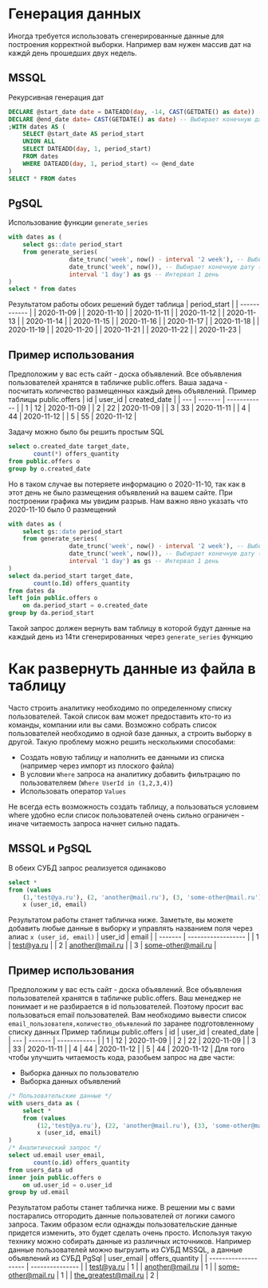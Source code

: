 # Генерация данных
Иногда требуется использовать сгенерированные данные для построения корректной выборки.
Например вам нужен массив дат на каждй день прошедших двух недель.

## MSSQL
Рекурсивная генерация дат
```sql
DECLARE @start_date date = DATEADD(day, -14, CAST(GETDATE() as date)) -- Выбирает стартовую дату (текущая минус 14 дней)
DECLARE @end_date date= CAST(GETDATE() as date) -- Выбирает конечную дату (текущая)
;WITH dates AS (
    SELECT @start_date AS period_start
    UNION ALL
    SELECT DATEADD(day, 1, period_start)
    FROM dates
    WHERE DATEADD(day, 1, period_start) <= @end_date
)
SELECT * FROM dates
```

## PgSQL
Использование функции `generate_series`
```sql
with dates as (
    select gs::date period_start
    from generate_series(
                 date_trunc('week', now() - interval '2 week'), -- Выбирает стартовую дату (текущая минус 2 недели)
                 date_trunc('week', now()), -- Выбирает конечную дату (текущая)
                 interval '1 day') as gs -- Интервал 1 день
)
select * from dates
```

Результатом работы обоих решений будет таблица
| period_start |
| ------------ |
| 2020-11-09   |
| 2020-11-10   |
| 2020-11-11   |
| 2020-11-12   |
| 2020-11-13   |
| 2020-11-14   |
| 2020-11-15   |
| 2020-11-16   |
| 2020-11-17   |
| 2020-11-18   |
| 2020-11-19   |
| 2020-11-20   |
| 2020-11-21   |
| 2020-11-22   |
| 2020-11-23   |

## Пример использования
Предположим у вас есть сайт - доска объявлений. Все объявления пользователей хранятся в табличке public.offers. Ваша задача - посчитать количество размещенных каждый день объявлений.
Пример таблицы public.offers
| id  | user_id | created_date |
| --- | ------- | ------------ |
| 1   | 12      | 2020-11-09   |
| 2   | 22      | 2020-11-09   |
| 3   | 33      | 2020-11-11   |
| 4   | 44      | 2020-11-12   |
| 5   | 55      | 2020-11-12   |

Задачу можно было бы решить простым SQL
```sql
select o.created_date target_date,
       count(*) offers_quantity
from public.offers o
group by o.created_date
```
Но в таком случае вы потеряете информацию о 2020-11-10, так как в этот день не было размещения объявлений на вашем сайте. При построении графика мы увидим разрыв. Нам важно явно указать что 2020-11-10 было 0 размещений
```sql
with dates as (
    select gs::date period_start
    from generate_series(
                 date_trunc('week', now() - interval '2 week'), -- Выбирает стартовую дату (текущая минус 2 недели)
                 date_trunc('week', now()), -- Выбирает конечную дату (текущая)
                 interval '1 day') as gs -- Интервал 1 день
)
select da.period_start target_date,
       count(o.Id) offers_quantity
from dates da
left join public.offers o 
    on da.period_start = o.created_date
group by da.period_start
```
Такой запрос должен вернуть вам таблицу в которой будут данные на каждый день из 14ти сгенерированных через `generate_series` функцию


# Как развернуть данные из файла в таблицу
Часто строить аналитику необходимо по определенному списку пользователей. Такой список вам может предоставить кто-то из команды, компании или вы сами. Возможно собрать список пользователей необходимо в одной базе данных, а строить выборку в другой.
Такую проблему можно решить несколькими способами:
- Создать новую таблицу и наполнить ее данными из списка (например через импорт из плоского файла)
- В условии `Where` запроса на аналитику добавить фильтрацию по пользователяем (`Where UserId in (1,2,3,4)`)
- Использовать оператор `Values`

Не всегда есть возможность создать таблицу, а пользоваться условием where удобно если список пользователей очень сильно ограничен - иначе читаемость запроса начнет сильно падать.

## MSSQL и PgSQL
В обеих СУБД запрос реализуется одинаково
```sql
select *
from (values
    (1,'test@ya.ru'), (2, 'another@mail.ru'), (3, 'some-other@mail.ru'))
    x (user_id, email)
```
Результатом работы станет табличка ниже. Заметьте, вы можете добавить любые данные в выборку и управлять названием поля через алиас `x (user_id, email)`
| user_id | email              |
| ------- | ------------------ |
| 1       | test@ya.ru         |
| 2       | another@mail.ru    |
| 3       | some-other@mail.ru |

## Пример использования
Предположим у вас есть сайт - доска объявлений. Все объявления пользователей хранятся в табличке public.offers. Ваш менеджер не понимает и не разбирается в id пользователей. Поэтому просит вас пользоваться email пользователей. Вам необходимо вывести список `email_пользователя,количество_объявлений` по заранее подготовленному списку данных
Пример таблицы public.offers
| id  | user_id | created_date |
| --- | ------- | ------------ |
| 1   | 12      | 2020-11-09   |
| 2   | 22      | 2020-11-09   |
| 3   | 33      | 2020-11-11   |
| 4   | 44      | 2020-11-12   |
| 5   | 44      | 2020-11-12   |
Для того чтобы улучшить читаемость кода, разобьем запрос на две части:
- Выборка данных по пользователю
- Выборка данных объявлений

```sql
/* Пользовательские данные */
with users_data as (
    select *
    from (values
        (12,'test@ya.ru'), (22, 'another@mail.ru'), (33, 'some-other@mail.ru')), (44, 'the_greatest@mail.ru'), (55, 'the_longest_email_of_all@mail.ru'))
        x (user_id, email)
)
/* Аналитический запрос */
select ud.email user_email,
       count(o.id) offers_quantity
from users_data ud
inner join public.offers o 
    on ud.user_id = o.user_id
group by ud.email
```
Результатом работы станет табличка ниже. В решении мы с вами постарались отгородить данные пользователей от логики самого запроса. Таким образом если однажды пользовательские данные придется изменить, это будет сделать очень просто. Используя такую технику можно собирать данные из различных источников. Например данные пользователей можно выгрузить из СУБД MSSQL, а данные объявлений из СУБД PgSql
| user_email           | offers_quantity |
| -------------------- | --------------- |
| test@ya.ru           | 1               |
| another@mail.ru      | 1               |
| some-other@mail.ru   | 1               |
| the_greatest@mail.ru | 2               |
